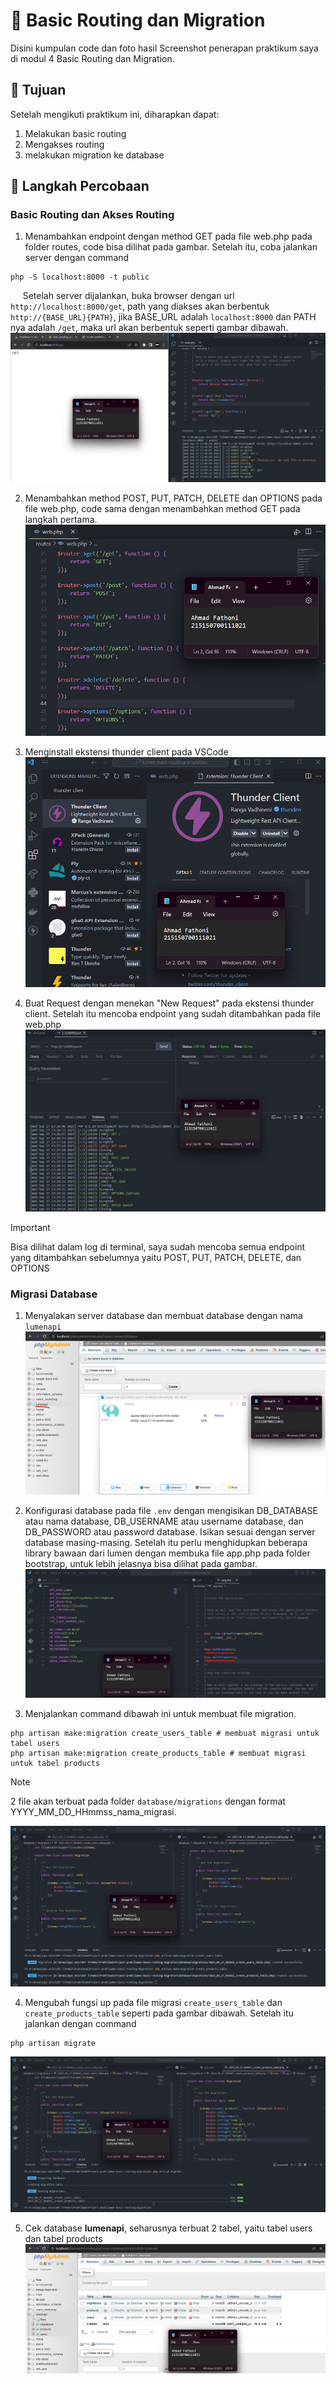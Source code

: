 # :ledger: Basic Routing dan Migration

Disini kumpulan code dan foto hasil Screenshot penerapan praktikum saya di modul 4 Basic Routing dan Migration.
## :bookmark: Tujuan
Setelah mengikuti praktikum ini, diharapkan dapat:
1. Melakukan basic routing
2. Mengakses routing
3. melakukan migration ke database

## :scroll: Langkah Percobaan
### Basic Routing dan Akses Routing
1. Menambahkan endpoint dengan method GET pada file web.php pada folder routes, code bisa dilihat pada gambar. Setelah itu, coba jalankan server dengan command 
```
php -S localhost:8000 -t public
```

&nbsp;&nbsp;&nbsp;&nbsp;&nbsp;Setelah server dijalankan, buka browser dengan url ```http://localhost:8000/get```, path yang diakses akan berbentuk ```http://{BASE_URL}{PATH}```, jika BASE_URL adalah ```localhost:8000``` dan PATH nya adalah ```/get```, maka url akan berbentuk seperti gambar dibawah.
![add routes and execute endpoint](../Screenshot/praktikum_4/1_routing.png)

2. Menambahkan method POST, PUT, PATCH, DELETE dan OPTIONS pada file web.php, code sama dengan menambahkan method GET pada langkah pertama.
![add method](../Screenshot/praktikum_4/2_add_endpoint.png)

3. Menginstall ekstensi thunder client pada VSCode
![install thunder client](../Screenshot/praktikum_4/3_install_thunder_client.png)

4. Buat Request dengan menekan "New Request" pada ekstensi thunder client. Setelah itu mencoba endpoint yang sudah ditambahkan pada file web.php
![tes endpoint](../Screenshot/praktikum_4/4_tes_endpoint_tc.png)

> [!IMPORTANT]
> Bisa dilihat dalam log di terminal, saya sudah mencoba semua endpoint yang ditambahkan sebelumnya yaitu POST, PUT, PATCH, DELETE, dan OPTIONS 

### Migrasi Database

1. Menyalakan server database dan membuat database dengan nama ```lumenapi```
![create database](../Screenshot/praktikum_4/5_createDatabase.png)

2. Konfigurasi database pada file ```.env``` dengan mengisikan DB_DATABASE atau nama database, DB_USERNAME atau username database, dan DB_PASSWORD atau password database. Isikan sesuai dengan server database masing-masing. Setelah itu perlu menghidupkan beberapa library bawaan dari lumen dengan membuka file app.php pada folder bootstrap, untuk lebih jelasnya bisa dilihat pada gambar.
![configuration env](../Screenshot/praktikum_4/6_configuration_env_app.png)

3. Menjalankan command dibawah ini untuk membuat file migration.
```
php artisan make:migration create_users_table # membuat migrasi untuk tabel users
php artisan make:migration create_products_table # membuat migrasi untuk tabel products
```
> [!NOTE]
> 2 file akan terbuat pada folder ```database/migrations``` dengan format YYYY_MM_DD_HHmmss_nama_migrasi.  

![add file migration](../Screenshot/praktikum_4/7_migration.png)

4. Mengubah fungsi up pada file migrasi ```create_users_table``` dan ```create_products_table``` seperti pada gambar dibawah. Setelah itu jalankan dengan command 
```
php artisan migrate
```
![edit file migration](../Screenshot/praktikum_4/8_execute_migrate.png)

5. Cek database **lumenapi**, seharusnya terbuat 2 tabel, yaitu tabel users dan tabel products
![edit file migration](../Screenshot/praktikum_4/9_result.png)



